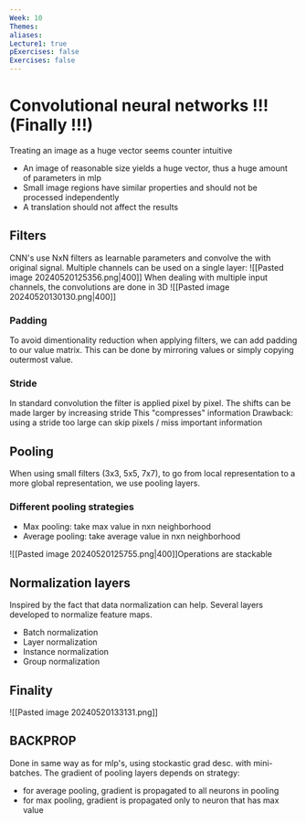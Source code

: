 ```yaml
---
Week: 10
Themes: 
aliases: 
Lecture1: true
pExercises: false
Exercises: false
---
```



# Convolutional neural networks !!! (Finally !!!)


Treating an image as a huge vector seems counter intuitive
- An image of reasonable size yields a huge vector, thus a huge amount of parameters in mlp
- Small image regions have similar properties and should not be processed independently
- A translation should not affect the results

## Filters

CNN's use NxN filters as learnable parameters and convolve the with original signal.
Multiple channels can be used on a single layer:
![[Pasted image 20240520125356.png|400]]
When dealing with multiple input channels, the convolutions are done in 3D
![[Pasted image 20240520130130.png|400]]
### Padding

To avoid dimentionality reduction when applying filters, we can add padding to our value matrix. This can be done by mirroring values or simply copying outermost value.

### Stride
In standard convolution the filter is applied pixel by pixel.
The shifts can be made larger by increasing stride
This "compresses" information
Drawback: using a stride too large can skip pixels / miss important information

## Pooling
When using small filters (3x3, 5x5, 7x7), to go from local representation to a more global representation, we use pooling layers.

### Different pooling strategies
- Max pooling: take max value in nxn neighborhood
- Average pooling: take average value in nxn neighborhood


![[Pasted image 20240520125755.png|400]]Operations are stackable

## Normalization layers

Inspired by the fact that data normalization can help. Several layers developed to normalize feature maps.
- Batch normalization
- Layer normalization
- Instance normalization
- Group normalization

## Finality

![[Pasted image 20240520133131.png]]

## BACKPROP

Done in same way as for mlp's, using stockastic grad desc. with mini-batches.
The gradient of pooling layers depends on strategy:
- for average pooling, gradient is propagated to all neurons in pooling
- for max pooling, gradient is propagated only to neuron that has max value